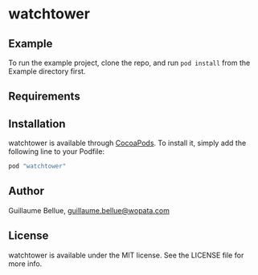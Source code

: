 # watchtower

## Example

To run the example project, clone the repo, and run `pod install` from the Example directory first.

## Requirements

## Installation

watchtower is available through [CocoaPods](http://cocoapods.org). To install
it, simply add the following line to your Podfile:

```ruby
pod "watchtower"
```

## Author

Guillaume Bellue, guillaume.bellue@wopata.com

## License

watchtower is available under the MIT license. See the LICENSE file for more info.

